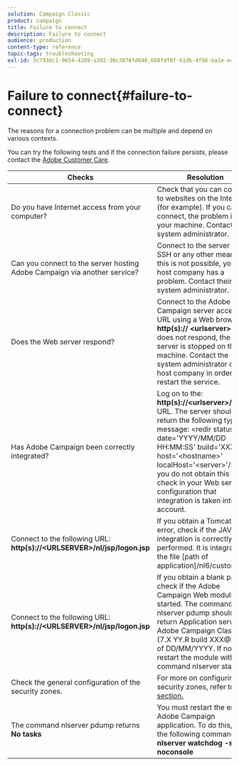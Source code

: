 ```yaml
---
solution: Campaign Classic
product: campaign
title: Failure to connect
description: Failure to connect
audience: production
content-type: reference
topic-tags: troubleshooting
exl-id: 3c793dc1-9654-4289-a3d2-30c3078fd848,608fdf8f-b1db-4f56-ba1e-e44c178c6d15
---
```

# Failure to connect{#failure-to-connect}

The reasons for a connection problem can be multiple and depend on various contexts.

You can try the following tests and if the connection failure persists, please contact the [Adobe Customer Care](https://helpx.adobe.com/enterprise/admin-guide.html/enterprise/using/support-for-experience-cloud.ug.html).



<table> 
<thead> 
<tr> 
<th>Checks<br /> </th> 
<th>Resolution<br /> </th> 
</tr> 
</thead> 
<tbody> 
<tr> 
<td>Do you have Internet access from your computer?</td> 
<td>Check that you can connect to websites on the Internet (for example). If you cannot connect, the problem is on your machine. Contact your system administrator.</td>
</tr>
<tr> 
<td>Can you connect to the server hosting Adobe Campaign via another service?</td> 
<td>Connect to the server via SSH or any other means. If this is not possible, your host company has a problem. Contact their system administrator.</td>
</tr>
<tr> 
<td>Does the Web server respond?</td> 
<td>Connect to the Adobe Campaign server access URL using a Web browser: <b>http(s):// &lt;urlserver&gt;</b>. If it does not respond, the web server is stopped on the machine. Contact the system administrator of your host company in order to restart the service.</td>
</tr>
<tr> 
<td>Has Adobe Campaign been correctly integrated?</td> 
<td>Log on to the: <b>http(s)://&lt;urlserver&gt;/r/test</b> URL. The server should return the following type of message: &lt;redir status='OK' date='YYYY/MM/DD HH:MM:SS' build='XXXX' host='&lt;hostname&gt;' localHost='&lt;server&gt;'/>
If you do not obtain this result, check in your Web server configuration that integration is taken into account.</td>
</tr>
<tr> 
<td>Connect to the following URL: <b>http(s)://&lt;URLSERVER&gt;/nl/jsp/logon.jsp</b></td>
<td>If you obtain a Tomcat Java error, check if the JAVA integration is correctly performed. It is integrated in the file [path of application]/nl6/customer.sh</td>
</tr>
<tr> 
<td>Connect to the following URL: <b>http(s)://&lt;URLSERVER&gt;/nl/jsp/logon.jsp</b></td>
<td>If you obtain a blank page, check if the Adobe Campaign Web module is started. The command nlserver pdump should return Application server for Adobe Campaign Classic (7.X YY.R build XXX@SHA1) of DD/MM/YYYY. If not, restart the module with the command nlserver start web</td>
</tr>
<tr>
<td>Check the general configuration of the security zones.</td>
<td>For more on configuring security zones, refer to <a href="https://experienceleague.adobe.com/docs/campaign-classic/using/installing-campaign-classic/additional-configurations/configuring-campaign-server.html?lang=en#configuring-campaign-server"/>this section.</a></td>
</tr>
<tr>
<td>The command nlserver pdump returns <b>No tasks</b></td>
<td>You must restart the entire Adobe Campaign application. To do this, use the following command: <b>nlserver watchdog -svc -noconsole</b></td>
</tr>
</tbody> 
</table>

